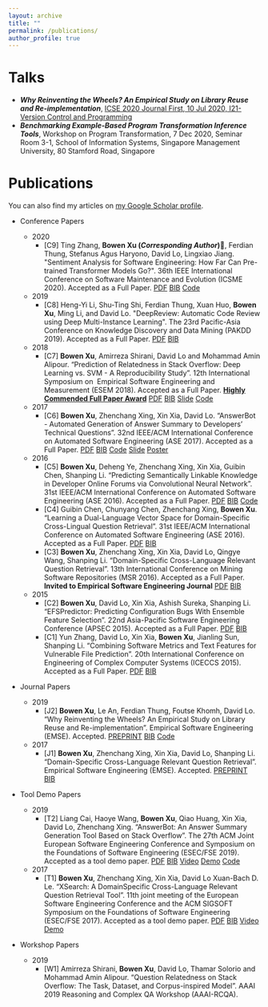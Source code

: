```yaml
---
layout: archive
title: ""
permalink: /publications/
author_profile: true
---
```


<!-- {% if author.googlescholar %}
  You can also find my articles on <u><a href="{{author.googlescholar}}">my Google Scholar profile</a>.</u>
{% endif %}

{% include base_path %}

{% for post in site.publications reversed %}
  {% include archive-single.html %}
{% endfor %} -->



# Talks
* **_Why Reinventing the Wheels? An Empirical Study on Library Reuse and Re-implementation_**, [ICSE 2020 Journal First, 10 Jul 2020, I21-Version Control and Programming](https://2020.icse-conferences.org/details/icse-2020-Journal-First/8/Why-Reinventing-the-Wheels-An-Empirical-Study-on-Library-Reuse-and-Re-implementation)
* **_Benchmarking Example-Based Program
Transformation Inference Tools_**, Workshop on Program Transformation, 7 Dec 2020, Seminar Room 3-1, School of Information Systems, Singapore Management University, 80 Stamford Road, Singapore


# Publications

You can also find my articles on [my Google Scholar profile](https://scholar.google.com.sg/citations?user=rxslINgAAAAJ&hl=en).

* Conference Papers
    * 2020
        * [C9] Ting Zhang, **Bowen Xu (_Corresponding Author_)**, Ferdian Thung, Stefanus Agus Haryono, David Lo, Lingxiao Jiang. "Sentiment Analysis for Software Engineering: How Far Can Pre-trained Transformer Models Go?". 36th IEEE International Conference on Software Maintenance and Evolution (ICSME 2020). Accepted as a Full Paper. [PDF](https://xbwer.github.io/publications/ICSME2020.pdf)  [BIB](https://raw.githubusercontent.com/XBWer/xbwer.github.io/master/_publications/ICSME_bib.html) [Code](https://github.com/soarsmu/SA4SE)
    * 2019
        * [C8] Heng-Yi Li, Shu-Ting Shi, Ferdian Thung, Xuan Huo, **Bowen Xu**, Ming Li, and David Lo. "DeepReview: Automatic Code Review using Deep Multi-Instance Learning". The 23rd Pacific-Asia Conference on Knowledge Discovery and Data Mining (PAKDD 2019). Accepted as a Full Paper. [PDF](https://xbwer.github.io/publications/PAKDD2019.pdf)  [BIB](https://raw.githubusercontent.com/XBWer/xbwer.github.io/master/_publications/PAKDD2019_bib.html)
    * 2018
        * [C7] **Bowen Xu**, Amirreza Shirani, David Lo and Mohammad Amin Alipour. “Prediction of Relatedness in Stack Overflow: Deep Learning vs. SVM - A Reproducibility Study”. 12th International Symposium on  Empirical Software Engineering and Measurement (ESEM 2018). Accepted as a Full Paper. **[Highly Commended Full Paper Award](https://xbwer.github.io/publications/ESEM_highly_commended_full_paper_award.pdf)** [PDF](https://xbwer.github.io/publications/ESEM2018.pdf)  [BIB](https://raw.githubusercontent.com/XBWer/xbwer.github.io/master/_publications/ESEM2018_bib.html) [Slide](https://xbwer.github.io/publications/ESEM2018-Slide.pdf) [Code](https://github.com/XBWer/ESEM2018)
    * 2017
        * [C6] **Bowen Xu**, Zhenchang Xing, Xin Xia, David Lo. “AnswerBot - Automated Generation of Answer Summary to Developers’ Technical Questions”. 32nd IEEE/ACM International Conference on Automated Software Engineering (ASE 2017). Accepted as a Full Paper. [PDF](https://xbwer.github.io/publications/ASE2017.pdf)  [BIB](https://raw.githubusercontent.com/XBWer/xbwer.github.io/master/_publications/ASE2017_bib.html) [Code](https://github.com/XBWer/AnswerBot) [Slide](https://xbwer.github.io/publications/ASE2017-Slide.pdf) [Poster](https://xbwer.github.io/publications/ASE2017-Poster.pdf)
    * 2016
        * [C5] **Bowen Xu**, Deheng Ye, Zhenchang Xing, Xin Xia, Guibin Chen, Shanping Li. “Predicting Semantically Linkable Knowledge in Developer Online Forums via Convolutional Neural Network”. 31st IEEE/ACM International Conference on Automated Software Engineering (ASE 2016). Accepted as a Full Paper. [PDF](https://xbwer.github.io/publications/ASE2016.pdf)  [BIB](https://raw.githubusercontent.com/XBWer/xbwer.github.io/master/_publications/ASE2016_bib.html) [Code](https://github.com/XBWer/ase16-CNN)
        * [C4] Guibin Chen, Chunyang Chen, Zhenchang Xing, **Bowen Xu**. “Learning a Dual-Language Vector Space for Domain-Specific Cross-Lingual Question Retrieval”. 31st IEEE/ACM International Conference on Automated Software Engineering (ASE 2016). Accepted as a Full Paper. [PDF](https://xbwer.github.io/publications/ASE2016_gbchen.pdf)  [BIB](https://raw.githubusercontent.com/XBWer/xbwer.github.io/master/_publications/ASE2016_gbchen_bib.html)
        * [C3] **Bowen Xu**, Zhenchang Xing, Xin Xia, David Lo, Qingye Wang, Shanping Li. “Domain-Specific Cross-Language Relevant Question Retrieval”. 13th International Conference on Mining Software Repositories (MSR 2016). Accepted as a Full Paper. **Invited to Empirical Software Engineering Journal** [PDF](https://xbwer.github.io/publications/MSR2016.pdf)  [BIB](https://raw.githubusercontent.com/XBWer/xbwer.github.io/master/_publications/MSR2016_bib.html)
    * 2015
        - [C2] **Bowen Xu**, David Lo, Xin Xia, Ashish Sureka, Shanping Li. “EFSPredictor: Predicting Configuration Bugs With Ensemble Feature Selection”. 22nd Asia-Pacific Software Engineering Conference (APSEC 2015). Accepted as a Full Paper. [PDF](https://xbwer.github.io/publications/APSEC2015.pdf)  [BIB](https://raw.githubusercontent.com/XBWer/xbwer.github.io/master/_publications/APSEC2015_bib.html)
        - [C1] Yun Zhang, David Lo, Xin Xia, **Bowen Xu**, Jianling Sun, Shanping Li. “Combining Software Metrics and Text Features for Vulnerable File Prediction”. 20th International Conference on Engineering of Complex Computer Systems (ICECCS 2015). Accepted as a Full Paper. [PDF](https://xbwer.github.io/publications/ICECCS2015.pdf)  [BIB](https://raw.githubusercontent.com/XBWer/xbwer.github.io/master/_publications/ICECCS2015_bib.html)
        
* Journal Papers
    * 2019
        * [J2] **Bowen Xu**, Le An, Ferdian Thung, Foutse Khomh, David Lo. “Why Reinventing the Wheels? An Empirical Study on Library Reuse and Re-implementation”. Empirical Software Engineering (EMSE). Accepted. [PREPRINT](https://xbwer.github.io/publications/EMSE2019.pdf)  [BIB](https://raw.githubusercontent.com/XBWer/xbwer.github.io/master/_publications/EMSE2019_bib.html) [Code](https://github.com/XBWer/reuse_reimpl) 
    * 2017
        * [J1] **Bowen Xu**, Zhenchang Xing, Xin Xia, David Lo, Shanping Li. “Domain-Specific Cross-Language Relevant Question Retrieval”. Empirical Software Engineering (EMSE). Accepted. [PREPRINT](https://xbwer.github.io/publications/EMSE2017.pdf)  [BIB](https://raw.githubusercontent.com/XBWer/xbwer.github.io/master/_publications/EMSE2017_bib.html)

* Tool Demo Papers
    * 2019
        * [T2] Liang Cai, Haoye Wang, **Bowen Xu**, Qiao Huang, Xin Xia, David Lo, Zhenchang Xing. “AnswerBot: An Answer Summary Generation Tool Based on Stack Overflow”. The 27th ACM Joint European Software Engineering Conference and Symposium on the Foundations of Software Engineering (ESEC/FSE 2019). Accepted as a tool demo paper. [PDF](https://xbwer.github.io/publications/FSE2019_Tool.pdf)  [BIB](https://raw.githubusercontent.com/XBWer/xbwer.github.io/master/_publications/FSE2019_Tool_bib.html) [Video](https://youtu.be/EfHp_Cbeg2w) [Demo](http://answerbot.se-research.org) [Code]([Code](https://github.com/XBWer/AnswerBot))
    * 2017
        * [T1] **Bowen Xu**, Zhenchang Xing, Xin Xia, David Lo Xuan-Bach D. Le. “XSearch: A DomainSpecific Cross-Language Relevant Question Retrieval Tool”. 11th joint meeting of the European Software Engineering Conference and the ACM SIGSOFT Symposium on the Foundations of Software Engineering (ESEC/FSE 2017). Accepted as a tool demo paper. [PDF](https://xbwer.github.io/publications/FSE2017_Tool.pdf)  [BIB](https://raw.githubusercontent.com/XBWer/xbwer.github.io/master/_publications/FSE2017_Tool_bib.html) [Video](https://youtu.be/GP3avNER0Os) [Demo](http://67.230.191.128:8080/XSearch)


* Workshop Papers
    * 2019
        * [W1] Amirreza Shirani, **Bowen Xu**, David Lo, Thamar Solorio and Mohammad Amin Alipour. “Question Relatedness on Stack Overflow: The Task, Dataset, and Corpus-inspired Model”. AAAI 2019 Reasoning and Complex QA Workshop (AAAI-RCQA).
